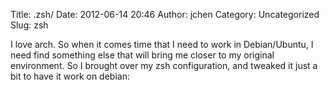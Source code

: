 Title: .zsh/
Date: 2012-06-14 20:46
Author: jchen
Category: Uncategorized
Slug: zsh

I love arch. So when it comes time that I need to work in Debian/Ubuntu,
I need find something else that will bring me closer to my original
environment. So I brought over my zsh configuration, and tweaked it just
a bit to have it work on debian:
